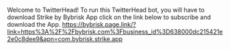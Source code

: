 Welcome to TwitterHead!
To run this TwitterHead bot, you will have to download Strike by Bybrisk App
click on the link below to subscribe and download the App.
https://bybrisk.page.link/?link=https%3A%2F%2Fbybrisk.com%3Fbusiness_id%3D638000dc215421e2e0c8dee9&apn=com.bybrisk.strike.app

